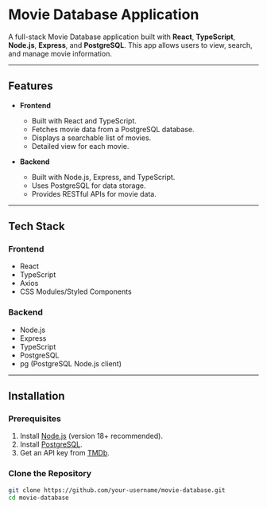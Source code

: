 # Movie Database Application

A full-stack Movie Database application built with **React**, **TypeScript**, **Node.js**, **Express**, and **PostgreSQL**. This app allows users to view, search, and manage movie information.

---

## Features

- **Frontend**
  - Built with React and TypeScript.
  - Fetches movie data from a PostgreSQL database.
  - Displays a searchable list of movies.
  - Detailed view for each movie.

- **Backend**
  - Built with Node.js, Express, and TypeScript.
  - Uses PostgreSQL for data storage.
  - Provides RESTful APIs for movie data.

---

## Tech Stack

### Frontend
- React
- TypeScript
- Axios
- CSS Modules/Styled Components

### Backend
- Node.js
- Express
- TypeScript
- PostgreSQL
- pg (PostgreSQL Node.js client)

---

## Installation

### Prerequisites
1. Install [Node.js](https://nodejs.org/) (version 18+ recommended).
2. Install [PostgreSQL](https://www.postgresql.org/).
3. Get an API key from [TMDb](https://www.themoviedb.org/documentation/api).

### Clone the Repository
```bash
git clone https://github.com/your-username/movie-database.git
cd movie-database
